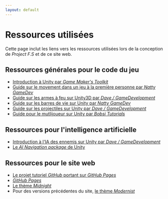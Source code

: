 ```yaml
---
layout: default
---
```


# Ressources utilisées
Cette page inclut les liens vers les ressources utilisées lors de la conception de _Project F.S_ et de ce site web.

## Ressources générales pour le code du jeu
* [Introduction à Unity par _Game Maker's Toolkit_](https://www.youtube.com/watch?v=XtQMytORBmM)
* [Guide sur le movement dans un jeu à la première personne par _Natty GameDev_](https://www.youtube.com/watch?v=rJqP5EesxLk)
* [Guide sur les armes à feu sur Unity3D par _Dave / GameDevelopment_](https://www.youtube.com/watch?v=bqNW08Tac0Y)
* [Guide sur les barres de vie sur Unity par _Natty GameDev_](https://www.youtube.com/watch?v=CFASjEuhyf4&list=PLGUw8UNswJEPL5NuTGjh-K__V75CkoHAK&index=1)
* [Guide sur les projectiles sur Unity par _Dave / GameDevelopment_](https://www.youtube.com/watch?v=0jGL5_DFIo8)
* [Guide pour le mutlijoueur sur Unity par _Bobsi Tutorials_](https://www.youtube.com/playlist?list=PLF6lFlLzb6CRxfil3ELN_KR3EyU97ViuC)

## Ressources pour l'intelligence artificielle
* [Introduction à l'IA des ennemis sur Unity par _Dave / GameDevelopment_](https://www.youtube.com/watch?v=UjkSFoLxesw)
* [Le _AI Navigation package_ de Unity](https://docs.unity3d.com/Packages/com.unity.ai.navigation@2.0/manual/index.html)

## Ressources pour le site web
* [Le projet tutoriel _GitHub_ portant sur _GitHub Pages_](https://github.com/skills/github-pages)
* [_GitHub Pages_](https://pages.github.com/)
* [Le thème _Midnight_](https://github.com/pages-themes/midnight)
* Pour des versions précédentes du site, [le thème _Modernist_](https://github.com/pages-themes/modernist)



